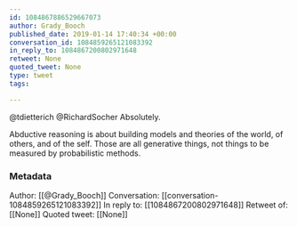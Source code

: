 ```yaml
---
id: 1084867886529667073
author: Grady_Booch
published_date: 2019-01-14 17:40:34 +00:00
conversation_id: 1084859265121083392
in_reply_to: 1084867200802971648
retweet: None
quoted_tweet: None
type: tweet
tags:

---
```


@tdietterich @RichardSocher Absolutely.

Abductive reasoning is about building models and theories of the world, of others, and of the self. Those are all generative things, not things to be  measured by probabilistic methods.

### Metadata

Author: [[@Grady_Booch]]
Conversation: [[conversation-1084859265121083392]]
In reply to: [[1084867200802971648]]
Retweet of: [[None]]
Quoted tweet: [[None]]
